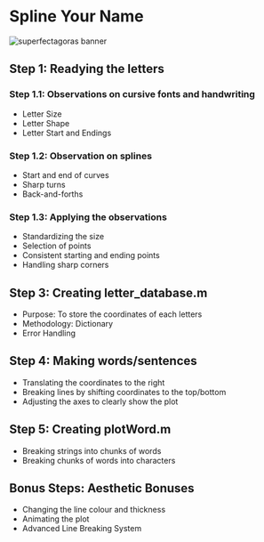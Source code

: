 # Spline Your Name
 ![superfectagoras banner](https://github.com/sm2302-aug23/grp-matlab-superfectagoras/blob/main/SM.png)

## Step 1: Readying the letters
### Step 1.1: Observations on cursive fonts and handwriting
- Letter Size
- Letter Shape
- Letter Start and Endings

### Step 1.2: Observation on splines
- Start and end of curves
- Sharp turns
- Back-and-forths

### Step 1.3: Applying the observations
- Standardizing the size
- Selection of points
- Consistent starting and ending points
- Handling sharp corners

## Step 3: Creating letter_database.m
- Purpose: To store the coordinates of each letters
- Methodology: Dictionary
- Error Handling

## Step 4: Making words/sentences
- Translating the coordinates to the right
- Breaking lines by shifting coordinates to the top/bottom
- Adjusting the axes to clearly show the plot

## Step 5: Creating plotWord.m
- Breaking strings into chunks of words
- Breaking chunks of words into characters

## Bonus Steps: Aesthetic Bonuses
- Changing the line colour and thickness
- Animating the plot
- Advanced Line Breaking System
